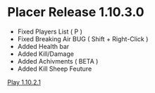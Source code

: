 # Placer Release 1.10.3.0
- Fixed Players List ( P )
- Fixed Breaking Air BUG ( Shift + Right-Click )
- Added Health bar
- Added Kill/Damage
- Added Achivments ( BETA )
- Added Kill Sheep Feuture

[Play 1.10.2.1](https://BargmyAppStore.github.io/Placer/1.10.3.0/app/index.html)
